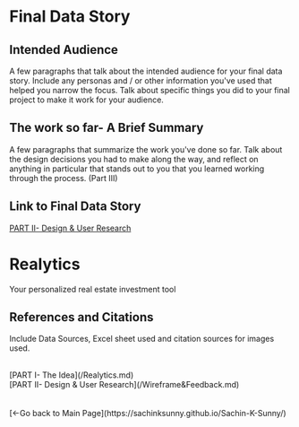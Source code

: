 # Final Data Story

## Intended Audience
A few paragraphs that talk about the intended audience for your final data story.  Include any personas and / or other information you've used that helped you narrow the focus.  Talk about specific things you did to your final project to make it work for your audience. 

## The work so far- A Brief Summary
A few paragraphs that summarize the work you've done so far.  Talk about the design decisions you had to make along the way, and reflect on anything in particular that stands out to you that you learned working through the process. (Part III)

## Link to Final Data Story

[PART II- Design & User Research](https://carnegiemellon.shorthandstories.com/realytics/)

<script src="https://embed.shorthand.com/embed_9.js"></script>
<div data-shorthand-embed="carnegiemellon.shorthandstories.com/realytics/"><h1>Realytics</h1><p>Your personalized real estate investment tool</p></div>


## References and Citations

Include Data Sources, Excel sheet used and citation sources for images used.

<br>
[PART I- The Idea](/Realytics.md)<br>
[PART II- Design & User Research](/Wireframe&Feedback.md)<br>
<br><br>
[<-Go back to Main Page](https://sachinksunny.github.io/Sachin-K-Sunny/)
